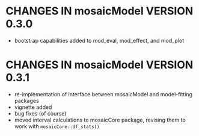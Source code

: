 # CHANGES IN mosaicModel VERSION 0.3.0

- bootstrap capabilities added to mod_eval, mod_effect, and mod_plot

# CHANGES IN mosaicModel VERSION 0.3.1

- re-implementation of interface between mosaicModel and model-fitting packages
- vignette added
- bug fixes (of course)
- moved interval calculations to mosaicCore package, revising them to work with `mosaicCore::df_stats()`

